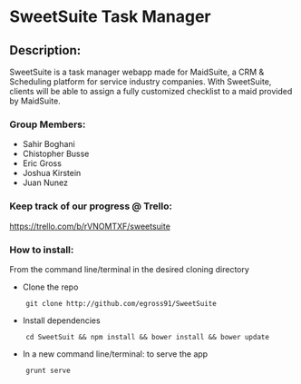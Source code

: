 # SweetSuite Task Manager

## Description:
SweetSuite is a task manager webapp made for MaidSuite, a CRM & Scheduling platform for service industry companies. With SweetSuite, clients will be able to assign a fully customized checklist to a maid provided by MaidSuite.

### Group Members:
- Sahir Boghani
- Chistopher Busse
- Eric Gross
- Joshua Kirstein
- Juan Nunez

### Keep track of our progress @ Trello:
https://trello.com/b/rVNOMTXF/sweetsuite

### How to install:
From the command line/terminal in the desired cloning directory

- Clone the repo
```
    git clone http://github.com/egross91/SweetSuite
```

-  Install dependencies
```
    cd SweetSuit && npm install && bower install && bower update
```

- In a new command line/terminal: to serve the app
```
    grunt serve
```
